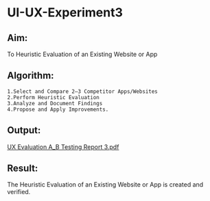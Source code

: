# UI-UX-Experiment3

## Aim:
To Heuristic Evaluation of an Existing Website or App

## Algorithm:
```
1.Select and Compare 2–3 Competitor Apps/Websites
2.Perform Heuristic Evaluation
3.Analyze and Document Findings
4.Propose and Apply Improvements.
```

## Output:

[UX Evaluation  A_B Testing Report 3.pdf](https://github.com/user-attachments/files/20544670/UX.Evaluation.A_B.Testing.Report.3.pdf)

## Result:
The Heuristic Evaluation of an Existing Website or App is created and verified.
